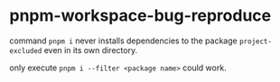 # pnpm-workspace-bug-reproduce

command `pnpm i` never installs dependencies to the package `project-excluded` even in its own directory.

only execute `pnpm i --filter <package name>` could work.
